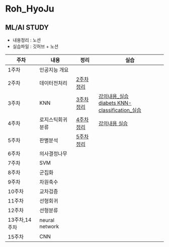 # Roh_HyoJu

## ML/AI STUDY

- 내용정리 : 노션
- 실습파일 : 깃허브 + 노션


|주차|내용|정리|실습|
|------|---|---|---|
|1주차|인공지능 개요|||
|2주차|데이터전처리|[2주차 정리](https://www.notion.so/d3a8a0fd6ecb47eb9266f5beab3ab68b)||
|3주차|KNN|[3주차 정리](https://www.notion.so/KNN-30f56943a7044c51964e30e091abf1da)|[강의내용_실습](https://github.com/Sejong-Kaggle-Study-3rd/Roh_HyoJu/blob/main/Lab/3%EC%A3%BC%EC%B0%A8%20KNN_%EC%8B%A4%EC%8A%B5.ipynb)<br/>[diabets KNN-classification_실습](https://github.com/Sejong-Kaggle-Study-3rd/Roh_HyoJu/blob/main/Lab/3%EC%A3%BC%EC%B0%A8%20KNN_diabets%20classfication.ipynb)|
|4주차|로지스틱회귀분류|[4주차 정리](https://www.notion.so/898d567be47043d8a8642901c79fd58d)|[강의내용 실습](https://github.com/Sejong-Kaggle-Study-3rd/Roh_HyoJu/blob/main/Lab/4%EC%A3%BC%EC%B0%A8%20Logistic%20regression%20%EC%8B%A4%EC%8A%B5.ipynb)|
|5주차|판별분석|[5주차 정리](https://www.notion.so/77aca95f6a0d4e3f9224f7279c6514e6)||
|6주차|의사결정나무|||
|7주차|SVM|||
|8주차|군집화|||
|9주차|차원축수|||
|10주차|교차검증|||
|11주차|선형회귀|||
|12주차|선형분류|||
|13주차,14주차|neural network|||
|15주차|CNN|||
